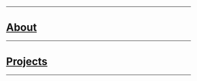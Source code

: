 * * *
# <b> <a href="https://shea08.github.io/about">About</a></b>
* * *
# <b> <a href="https://shea08.github.io/projects">Projects</a></b>
* * *

